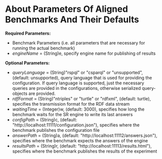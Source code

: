 # About Parameters Of Aligned Benchmarks And Their Defaults

**Required Parameters:**
 * Benchmark Parameters (i.e. all parameters that are necessary for running the actual benchmark)
 * _engineName_ = (String)e, specify engine name for publishing of results

**Optional Parameters:**
 * _queryLanguage_ = (String)"rspql" or "csparql" or "unsupported", (default: unsupported), query language that is used for providing the configuration. If query language is supported, just the necessary queries are provided in the configurations, otherwise serialized query-objects are provided.
 * _rdfFormat_ = (String)"ntriples" or "turtle" or "rdfxml", (default: turtle), specifies the transmission format for the RDF data stream
 * _waitingTime_ = (Integer)w, (default: 3000), specifies how long the benchmark waits for the SR engine to write its last answers
 * _configPath_ = (String)c, (default: "http://localhost:11111/configuration.json"), specifies where the benchmark publishes the configuration file
 * _answerPath_ = (String)a, (default: "http://localhost:11112/answers.json"), specifies where the benchmark expects the answers of the engine
 * _resultsPath_ = (String)r, (default: "http://localhost:11113/results.html"), specifies where the benchmark publishes the results of the experiment
